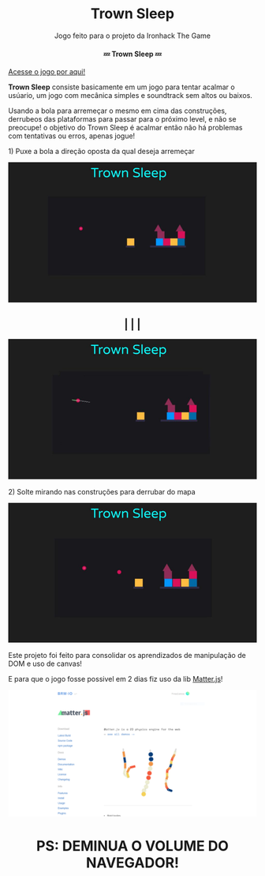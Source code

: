 <h1 align="center">Trown Sleep</h1>

<p align="center">Jogo feito para o projeto da Ironhack The Game</p>


<h4 align="center"> 
	💤  Trown Sleep  💤
</h4>

<a align="center" href="https://luezu-42.github.io/Game-Ironhack/">Acesse o jogo por aqui!</a>

<p><b>Trown Sleep</b> consiste basicamente em um jogo para tentar acalmar o usúario, um jogo com mecânica simples e soundtrack sem altos ou baixos.</p>
<p>Usando a bola para arremeçar o mesmo em cima das construções, derrubeos das plataformas para passar para o próximo level, e não se preocupe! o objetivo do Trown Sleep é acalmar então não há problemas com tentativas ou erros, apenas jogue!</p>

<p>1) Puxe a bola a direção oposta da qual deseja arremeçar</p>

<img src="./img/Trown Sleep.jpg">

<h2 align="center">| | |</h2>

<img src="./img/Trown Sleep (1).jpg"> 

<p>2) Solte mirando nas construções para derrubar do mapa</p>

<img src="./img/Trown Sleep (2).jpg">

<p>Este projeto foi feito para consolidar os aprendizados de manipulação de DOM e uso de canvas!</p>
<p>E para que o jogo fosse possivel em 2 dias fiz uso da lib <a href="https://brm.io/matter-js/">Matter.js</a>!</p>

<img src="./img/Capture.PNG">

<h1 align="center">PS: DEMINUA O VOLUME DO NAVEGADOR!</h1>

